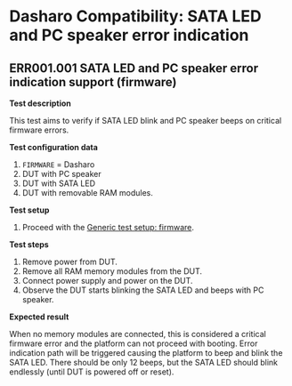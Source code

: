 # Dasharo Compatibility: SATA LED and PC speaker error indication

## ERR001.001 SATA LED and PC speaker error indication support (firmware)

**Test description**

This test aims to verify if SATA LED blink and PC speaker beeps on critical
firmware errors.

**Test configuration data**

1. `FIRMWARE` = Dasharo
2. DUT with PC speaker
3. DUT with SATA LED
4. DUT with removable RAM modules.

**Test setup**

1. Proceed with the
    [Generic test setup: firmware](../generic-test-setup.md#firmware).

**Test steps**

1. Remove power from DUT.
2. Remove all RAM memory modules from the DUT.
3. Connect power supply and power on the DUT.
4. Observe the DUT starts blinking the SATA LED and beeps with PC speaker.

**Expected result**

When no memory modules are connected, this is considered a critical firmware
error and the platform can not proceed with booting. Error indication path will
be triggered causing the platform to beep and blink the SATA LED. There should
be only 12 beeps, but the SATA LED should blink endlessly (until DUT is powered
off or reset).
